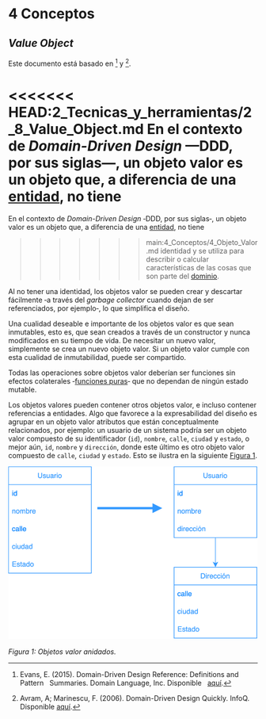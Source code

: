 # 4 Conceptos

## *Value Object*

Este documento está basado en [^2] y [^1].

[^2]: Evans, E. (2015). Domain-Driven Design Reference: Definitions and Pattern
    Summaries. Domain Language, Inc. Disponible
    [aquí](https://www.domainlanguage.com/wp-content/uploads/2016/05/DDD_Reference_2015-03.pdf).

[^1]: Avram, A; Marinescu, F. (2006). Domain-Driven Design Quickly. InfoQ.
    Disponible
    [aquí](https://www.infoq.com/minibooks/domain-driven-design-quickly/).

<<<<<<< HEAD:2_Tecnicas_y_herramientas/2_8_Value_Object.md
En el contexto de *Domain-Driven Design* —DDD, por sus siglas—, un objeto valor
es un objeto que, a diferencia de una [entidad](../4_Conceptos/4_Entidad.md), no tiene
=======
En el contexto de *Domain-Driven Design* ‑DDD, por sus siglas‑, un objeto valor
es un objeto que, a diferencia de una [entidad](./4_Entidad.md), no tiene
>>>>>>> main:4_Conceptos/4_Objeto_Valor.md
identidad y se utiliza para describir o calcular características de las cosas
que son parte del [dominio](../4_Conceptos/4_Dominio.md).

Al no tener una identidad, los objetos valor se pueden crear y descartar
fácilmente ‑a través del *garbage collector* cuando dejan de ser referenciados,
por ejemplo‑, lo que simplifica el diseño.

Una cualidad deseable e importante de los objetos valor es que sean inmutables,
esto es, que sean creados a través de un constructor y nunca modificados en su
tiempo de vida. De necesitar un nuevo valor, simplemente se crea un nuevo objeto
valor. Si un objeto valor cumple con esta cualidad de inmutabilidad, puede ser
compartido.

Todas las operaciones sobre objetos valor deberían ser funciones sin efectos
colaterales ‑[funciones puras](https://en.wikipedia.org/wiki/Pure_function)‑ que
no dependan de ningún estado mutable.

Los objetos valores pueden contener otros objetos valor, e incluso contener
referencias a entidades. Algo que favorece a la expresabilidad del diseño es
agrupar en un objeto valor atributos que están conceptualmente relacionados, por
ejemplo: un usuario de un sistema podría ser un objeto valor compuesto de su
identificador (`id`), `nombre`, `calle`, `ciudad` y `estado`, o mejor aún, `id`,
`nombre` y `dirección`, donde este último es otro objeto valor compuesto de
`calle`, `ciudad` y `estado`. Esto se ilustra en la siguiente [Figura
1](#figura-1).

<a id="figura-1"/>

![Objetos valor anidados](../diagrams/Value_Object.svg)

*Figura 1: Objetos valor anidados.*
